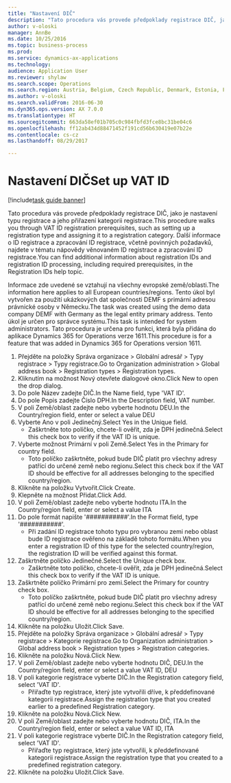 ```yaml
--- 
title: "Nastavení DIČ"
description: "Tato procedura vás provede předpoklady registrace DIČ, jako je nastavení typu registrace a jeho přiřazení kategorii registrace."
author: v-oloski
manager: AnnBe
ms.date: 10/25/2016
ms.topic: business-process
ms.prod: 
ms.service: dynamics-ax-applications
ms.technology: 
audience: Application User
ms.reviewer: shylaw
ms.search.scope: Operations
ms.search.region: Austria, Belgium, Czech Republic, Denmark, Estonia, Finland, France, Germany, Hungary, Ireland, Italy, Latvia, Lithuania, Netherlands, Poland, Spain, Sweden, United Kingdom
ms.author: v-oloski
ms.search.validFrom: 2016-06-30
ms.dyn365.ops.version: AX 7.0.0
ms.translationtype: HT
ms.sourcegitcommit: 663da58ef01b705c0c984fbfd3fce8bc31be04c6
ms.openlocfilehash: ff12ab434d88471452f191cd56b630419e07b22e
ms.contentlocale: cs-cz
ms.lasthandoff: 08/29/2017

---
```

# <a name="set-up-vat-id"></a><span data-ttu-id="f939a-103">Nastavení DIČ</span><span class="sxs-lookup"><span data-stu-id="f939a-103">Set up VAT ID</span></span>

[!include[task guide banner](../../includes/task-guide-banner.md)]

<span data-ttu-id="f939a-104">Tato procedura vás provede předpoklady registrace DIČ, jako je nastavení typu registrace a jeho přiřazení kategorii registrace.</span><span class="sxs-lookup"><span data-stu-id="f939a-104">This procedure walks you through VAT ID registration prerequisites, such as setting up a registration type and assigning it to a registration category.</span></span> <span data-ttu-id="f939a-105">Další informace o ID registrace a zpracování ID registrace, včetně povinných požadavků, najdete v tématu nápovědy věnovaném ID registrace a zpracování ID registrace.</span><span class="sxs-lookup"><span data-stu-id="f939a-105">You can find additional information about registration IDs and registration ID processing, including required prerequisites, in the Registration IDs help topic.</span></span> 

<span data-ttu-id="f939a-106">Informace zde uvedené se vztahují na všechny evropské země/oblasti.</span><span class="sxs-lookup"><span data-stu-id="f939a-106">The information here applies to all European countries/regions.</span></span> <span data-ttu-id="f939a-107">Tento úkol byl vytvořen za použití ukázkových dat společnosti DEMF s primární adresou právnické osoby v Německu.</span><span class="sxs-lookup"><span data-stu-id="f939a-107">The task was created using the demo data company DEMF with Germany as the legal entity primary address.</span></span> <span data-ttu-id="f939a-108">Tento úkol je určen pro správce systému.</span><span class="sxs-lookup"><span data-stu-id="f939a-108">This task is intended for system administrators.</span></span> <span data-ttu-id="f939a-109">Tato procedura je určena pro funkci, která byla přidána do aplikace Dynamics 365 for Operations verze 1611.</span><span class="sxs-lookup"><span data-stu-id="f939a-109">This procedure is for a feature that was added in Dynamics 365 for Operations version 1611.</span></span>

1. <span data-ttu-id="f939a-110">Přejděte na položky Správa organizace > Globální adresář > Typy registrace > Typy registrace.</span><span class="sxs-lookup"><span data-stu-id="f939a-110">Go to Organization administration > Global address book > Registration types > Registration types.</span></span>
2. <span data-ttu-id="f939a-111">Kliknutím na možnost Nový otevřete dialogové okno.</span><span class="sxs-lookup"><span data-stu-id="f939a-111">Click New to open the drop dialog.</span></span>
3. <span data-ttu-id="f939a-112">Do pole Název zadejte DIČ.</span><span class="sxs-lookup"><span data-stu-id="f939a-112">In the Name field, type 'VAT ID'.</span></span>
4. <span data-ttu-id="f939a-113">Do pole Popis zadejte Číslo DPH.</span><span class="sxs-lookup"><span data-stu-id="f939a-113">In the Description field, VAT number.</span></span>
5. <span data-ttu-id="f939a-114">V poli Země/oblast zadejte nebo vyberte hodnotu DEU.</span><span class="sxs-lookup"><span data-stu-id="f939a-114">In the Country/region field, enter or select a value DEU</span></span>
6. <span data-ttu-id="f939a-115">Vyberte Ano v poli Jedinečný.</span><span class="sxs-lookup"><span data-stu-id="f939a-115">Select Yes in the Unique field.</span></span>
    * <span data-ttu-id="f939a-116">Zaškrtněte toto políčko, chcete-li ověřit, zda je DPH jedinečná.</span><span class="sxs-lookup"><span data-stu-id="f939a-116">Select this check box to verify if the VAT ID is unique.</span></span>  
7. <span data-ttu-id="f939a-117">Vyberte možnost Primární v poli Země.</span><span class="sxs-lookup"><span data-stu-id="f939a-117">Select Yes in the Primary for country field.</span></span>
    * <span data-ttu-id="f939a-118">Toto políčko zaškrtněte, pokud bude DIČ platit pro všechny adresy patřící do určené země nebo regionu.</span><span class="sxs-lookup"><span data-stu-id="f939a-118">Select this check box if the VAT ID should be effective for all addresses belonging to the specified country/region.</span></span>  
8. <span data-ttu-id="f939a-119">Klikněte na položku Vytvořit.</span><span class="sxs-lookup"><span data-stu-id="f939a-119">Click Create.</span></span>
9. <span data-ttu-id="f939a-120">Klepněte na možnost Přidat.</span><span class="sxs-lookup"><span data-stu-id="f939a-120">Click Add.</span></span>
10. <span data-ttu-id="f939a-121">V poli Země/oblast zadejte nebo vyberte hodnotu ITA.</span><span class="sxs-lookup"><span data-stu-id="f939a-121">In the Country/region field, enter or select a value ITA</span></span>
11. <span data-ttu-id="f939a-122">Do pole formát napište '###########'.</span><span class="sxs-lookup"><span data-stu-id="f939a-122">In the Format field, type '###########'.</span></span>
    * <span data-ttu-id="f939a-123">Při zadání ID registrace tohoto typu pro vybranou zemi nebo oblast bude ID registrace ověřeno na základě tohoto formátu.</span><span class="sxs-lookup"><span data-stu-id="f939a-123">When you enter a registration ID of this type for the selected country/region, the registration ID will be verified against this format.</span></span>  
12. <span data-ttu-id="f939a-124">Zaškrtněte políčko Jedinečné.</span><span class="sxs-lookup"><span data-stu-id="f939a-124">Select the Unique check box.</span></span>
    * <span data-ttu-id="f939a-125">Zaškrtněte toto políčko, chcete-li ověřit, zda je DPH jedinečná.</span><span class="sxs-lookup"><span data-stu-id="f939a-125">Select this check box to verify if the VAT ID is unique.</span></span>  
13. <span data-ttu-id="f939a-126">Zaškrtněte políčko Primární pro zemi.</span><span class="sxs-lookup"><span data-stu-id="f939a-126">Select the Primary for country check box.</span></span>
    * <span data-ttu-id="f939a-127">Toto políčko zaškrtněte, pokud bude DIČ platit pro všechny adresy patřící do určené země nebo regionu.</span><span class="sxs-lookup"><span data-stu-id="f939a-127">Select this check box if the VAT ID should be effective for all addresses belonging to the specified country/region.</span></span>  
14. <span data-ttu-id="f939a-128">Klikněte na položku Uložit.</span><span class="sxs-lookup"><span data-stu-id="f939a-128">Click Save.</span></span>
15. <span data-ttu-id="f939a-129">Přejděte na položky Správa organizace > Globální adresář > Typy registrace > Kategorie registrace.</span><span class="sxs-lookup"><span data-stu-id="f939a-129">Go to Organization administration > Global address book > Registration types > Registration categories.</span></span>
16. <span data-ttu-id="f939a-130">Klikněte na položku Nová.</span><span class="sxs-lookup"><span data-stu-id="f939a-130">Click New.</span></span>
17. <span data-ttu-id="f939a-131">V poli Země/oblast zadejte nebo vyberte hodnotu DIČ, DEU.</span><span class="sxs-lookup"><span data-stu-id="f939a-131">In the Country/region field, enter or select a value VAT ID, DEU</span></span>
18. <span data-ttu-id="f939a-132">V poli kategorie registrace vyberte DIČ.</span><span class="sxs-lookup"><span data-stu-id="f939a-132">In the Registration category field, select 'VAT ID'.</span></span>
    * <span data-ttu-id="f939a-133">Přiřaďte typ registrace, který jste vytvořili dříve, k předdefinované kategorii registrace.</span><span class="sxs-lookup"><span data-stu-id="f939a-133">Assign the registration type that you created earlier to a predefined Registration category.</span></span>  
19. <span data-ttu-id="f939a-134">Klikněte na položku Nová.</span><span class="sxs-lookup"><span data-stu-id="f939a-134">Click New.</span></span>
20. <span data-ttu-id="f939a-135">V poli Země/oblast zadejte nebo vyberte hodnotu DIČ, ITA.</span><span class="sxs-lookup"><span data-stu-id="f939a-135">In the Country/region field, enter or select a value VAT ID, ITA</span></span>
21. <span data-ttu-id="f939a-136">V poli kategorie registrace vyberte DIČ.</span><span class="sxs-lookup"><span data-stu-id="f939a-136">In the Registration category field, select 'VAT ID'.</span></span>
    * <span data-ttu-id="f939a-137">Přiřaďte typ registrace, který jste vytvořili, k předdefinované kategorii registrace.</span><span class="sxs-lookup"><span data-stu-id="f939a-137">Assign the registration type that you created to a predefined registration category.</span></span>  
22. <span data-ttu-id="f939a-138">Klikněte na položku Uložit.</span><span class="sxs-lookup"><span data-stu-id="f939a-138">Click Save.</span></span>


